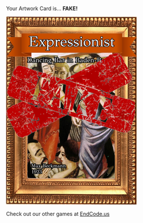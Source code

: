 Your Artwork Card is... 
  **FAKE!**
 
 ![alt text](ArtworDancing_Bar_in_Baden-Baden_Fake[face,1].png?raw=true "Artwork Card")  
 
 
 
 
 
 Check out our other games at [EndCode.us](https://endcode.us/)